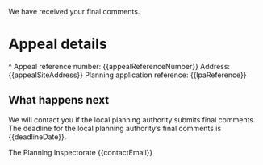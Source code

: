 We have received your final comments.

# Appeal details

^ Appeal reference number: {{appealReferenceNumber}}
Address: {{appealSiteAddress}}
Planning application reference: {{lpaReference}}

## What happens next

We will contact you if the local planning authority submits final comments. The deadline for the local planning authority’s final comments is {{deadlineDate}}.

The Planning Inspectorate
{{contactEmail}}
